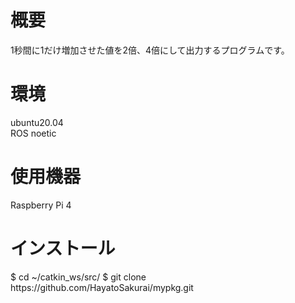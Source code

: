 # 概要
1秒間に1だけ増加させた値を2倍、4倍にして出力するプログラムです。

# 環境
ubuntu20.04  
ROS noetic

# 使用機器
Raspberry Pi 4

# インストール
$ cd ~/catkin_ws/src/
$ git clone https\://github.com/HayatoSakurai/mypkg.git


